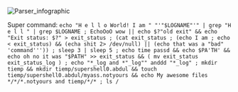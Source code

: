 ![Parser_infographic](https://github.com/Muddrayss/minishell/assets/104778891/9d10378d-82ee-4c1f-a8de-4c94d28f093d)

Super command: `echo "H e l l o World! I am " "'"$LOGNAME"'" | grep "H e l l " | grep $LOGNAME ; EchoOoO wow || echo $?"old exit" && echo "Exit status: $?" > exit_status ; (cat exit_status ; (echo I am ; echo < exit_status) && (echa shit 2> /dev/null) || (echo that was a "bad" 'command''')) ; sleep 3 | sleep 5 ; echo time passd && echo $PA'TH' && echo oh no it was "$PATH" >> exit_status && ( mv exit_status exit_status_log ) ; echo "*_log and *"_log"" anddd "*_log" ; mkdir tiemp && mkdir tiemp/supershell0.abdul && touch tiemp/supershell0.abdul/myass.notyours && echo My awesome files */*/*.notyours and tiemp/*/* ; ls /`
